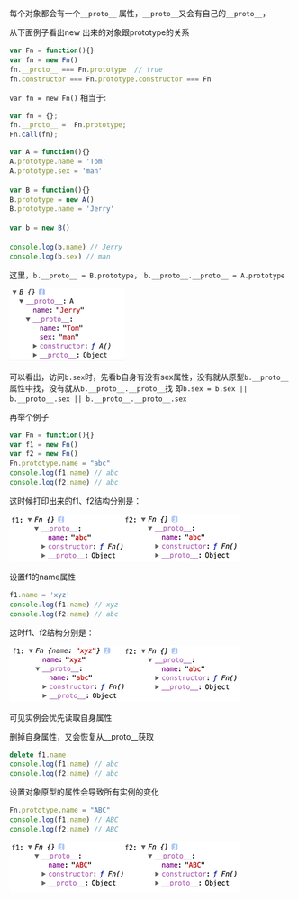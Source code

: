 每个对象都会有一个``__proto__`` 属性，``__proto__``又会有自己的``__proto__``，

从下面例子看出new 出来的对象跟prototype的关系

```javascript
var Fn = function(){}
var fn = new Fn()
fn.__proto__ === Fn.prototype  // true
fn.constructor === Fn.prototype.constructor === Fn
```



```var fn = new Fn()``` 相当于:

```javascript
var fn = {};
fn.__proto__ =  Fn.prototype;
Fn.call(fn);
```



```javascript
var A = function(){}
A.prototype.name = 'Tom'
A.prototype.sex = 'man'

var B = function(){}
B.prototype = new A()
B.prototype.name = 'Jerry'

var b = new B()

console.log(b.name) // Jerry
console.log(b.sex) // man
```

这里，`b.__proto__ = B.prototype`， `b.__proto__.__proto__ = A.prototype`

![](https://raw.githubusercontent.com/funyaliga/posts/master/img/QQ20171226-113118.png)	

可以看出，访问`b.sex`时，先看b自身有没有sex属性，没有就从原型`b.__proto__`属性中找，没有就从`b.__proto__.__proto__`找
 即`b.sex = b.sex || b.__proto__.sex || b.__proto__.__proto__.sex`



再举个例子

```javascript
var Fn = function(){}
var f1 = new Fn()
var f2 = new Fn()
Fn.prototype.name = "abc"
console.log(f1.name) // abc
console.log(f2.name) // abc
```

这时候打印出来的f1、f2结构分别是：

![](https://raw.githubusercontent.com/funyaliga/posts/master/img/proto1.png)	

设置f1的name属性

```javascript
f1.name = 'xyz'
console.log(f1.name) // xyz
console.log(f2.name) // abc
```

这时f1、f2结构分别是：

![](https://raw.githubusercontent.com/funyaliga/posts/master/img/proto2.png)	

可见实例会优先读取自身属性

删掉自身属性，又会恢复从\_\_proto\_\_获取

```javascript
delete f1.name
console.log(f1.name) // abc
console.log(f2.name) // abc
```

设置对象原型的属性会导致所有实例的变化

```javascript
Fn.prototype.name = "ABC"
console.log(f1.name) // ABC
console.log(f2.name) // ABC
```

![](https://raw.githubusercontent.com/funyaliga/posts/master/img/proto3.png)	